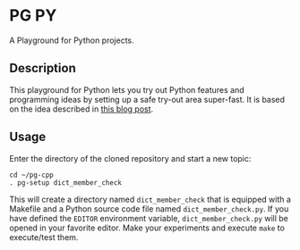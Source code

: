 # PG PY
A Playground for Python projects.


## Description
This playground for Python lets you try out Python features and programming ideas by setting up a safe try-out area super-fast. It is based on the idea described in [this blog post](https://www.approxion.com/?p=97).


## Usage
Enter the directory of the cloned repository and start a new topic:
```
cd ~/pg-cpp
. pg-setup dict_member_check
```
This will create a directory named `dict_member_check` that is equipped with a Makefile and a Python source code file named `dict_member_check.py`. If you have defined the `EDITOR` environment variable, `dict_member_check.py` will be opened in your favorite editor. Make your experiments and execute `make` to execute/test them.

